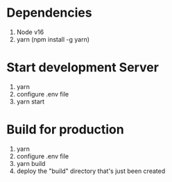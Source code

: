 # Dependencies
1. Node v16
2. yarn (npm install -g yarn)

# Start development Server
1. yarn
2. configure .env file
3. yarn start

# Build for production
1. yarn
2. configure .env file
3. yarn build
4. deploy the "build" directory that's just been created


